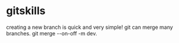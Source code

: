 # gitskills
creating a new branch is quick and very simple!
git can merge many branches.
git merge --on-off -m dev.

